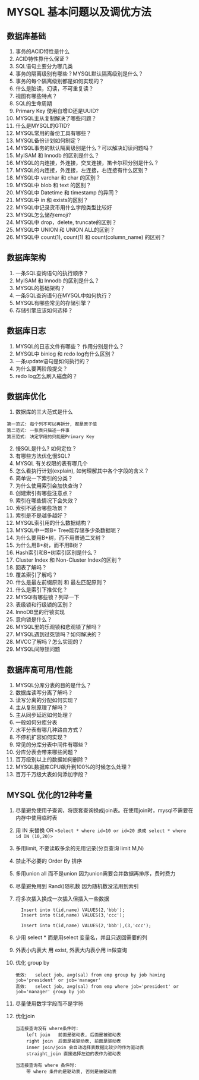MYSQL 基本问题以及调优方法
===

## 数据库基础

  1. 事务的ACID特性是什么
  2. ACID特性靠什么保证？
  3. SQL语句主要分为哪几类 
  4. 事务的隔离级别有哪些？MYSQL默认隔离级别是什么？
  5. 事务的每个隔离级别都是如何实现的？
  6. 什么是脏读，幻读，不可重复读？
  7. 视图有哪些特点？
  8. SQL的生命周期
  9. Primary Key 使用自增ID还是UUID? 
  10. MYSQL主从复制解决了哪些问题？
  11. 什么是MYSQL的GTID?
  12. MYSQL常用的备份工具有哪些？
  13. MYSQL备份计划如何制定？
  14. MYSQL事务的默认隔离级别是什么？可以解决幻读问题吗？
  15. MyISAM 和 Innodb 的区别是什么？
  16. MYSQL的内连接，外连接，交叉连接，笛卡尔积分别是什么？
  17. MYSQL的内连接，外连接，左连接，右连接有什么区别？
  18. MYSQL中 varchar 和 char 的区别？
  19. MYSQL中 blob 和 text 的区别？
  20. MYSQL中 Datetime 和 timestamp 的异同？
  21. MYSQL中 in 和 exists的区别？
  22. MYSQL中记录货币用什么字段类型比较好
  23. MYSQL怎么储存emoji?
  24. MYSQL中 drop，delete, truncate的区别？
  25. MYSQL中 UNION 和 UNION ALL的区别？
  26. MYSQL中 count(1), count(1) 和 count(column_name) 的区别？

 
## 数据库架构

  1. 一条SQL查询语句的执行顺序？
  2. MyISAM 和 Innodb 的区别是什么？
  3. MYSQL的基础架构？
  4. 一条SQL查询语句在MYSQL中如何执行？
  5. MYSQL有哪些常见的存储引擎？
  6. 存储引擎应该如何选择？

## 数据库日志

  1. MYSQL的日志文件有哪些？ 作用分别是什么？
  2. MYSQL中 binlog 和 redo log有什么区别？
  3. 一条update语句是如何执行的？
  4. 为什么要两阶段提交？
  5. redo log怎么刷入磁盘的？

## 数据库优化
  1. 数据库的三大范式是什么
    
    第一范式: 每个列不可以再拆分, 都是原子值
    第二范式: 一张表只描述一件事
    第三范式: 决定字段的只能是Primary Key
    
  2. 慢SQL是什么? 如何定位？
  3. 有哪些方法优化慢SQL?
  4. MYSQL 有关权限的表有哪几个
  5. 怎么看执行计划(explain), 如何理解其中各个字段的含义？
  6. 简单说一下索引的分类？
  7. 为什么使用索引会加快查询？
  8. 创建索引有哪些注意点？
  9. 索引在哪些情况下会失效？
  10. 索引不适合哪些场景？
  11. 索引是不是越多越好？
  12. MYSQL索引用的什么数据结构？
  13. MYSQL中一颗B+ Tree能存储多少条数据呢？
  14. 为什么要用B+树，而不用普通二叉树？
  15. 为什么用B+树，而不用B树？
  16. Hash索引和B+树索引区别是什么？
  17. Cluster Index 和 Non-Cluster Index的区别？
  18. 回表了解吗？
  19. 覆盖索引了解吗？
  20. 什么是最左前缀原则 和 最左匹配原则？
  21. 什么是索引下推优化？
  22. MYSQl有哪些锁？列举一下
  23. 表级锁和行级锁的区别？
  24. InnoDB里的行锁实现
  25. 意向锁是什么？
  26. MYSQL里的乐观锁和悲观锁了解吗？
  27. MYSQL遇到过死锁吗？如何解决的？
  28. MVCC了解吗？怎么实现的？
  29. MYSQL间隙锁问题

## 数据库高可用/性能

  1. MYSQL分库分表的目的是什么？
  2. 数据库读写分离了解吗？
  3. 读写分离的分配如何实现？
  4. 主从复制原理了解吗？
  5. 主从同步延迟如何处理？
  6. 一般如何分库分表
  7. 水平分表有哪几种路由方式？
  8. 不停机扩容如何实现？
  9. 常见的分库分表中间件有哪些？
  10. 分库分表会带来哪些问题？
  11. 百万级别以上的数据如何删除？
  12. MYSQL数据库CPU飙升到100%的时候怎么处理？
  13. 百万千万级大表如何添加字段？

## MYSQL 优化的12种考量
  1. 尽量避免使用子查询，将嵌套查询换成join表。在使用join时，mysql不需要在内存中使用临时表
  2. 用 IN 来替换 OR
        `<Select * where id=10 or id=20 换成 select * where id IN (10,20)>`
  3. 多用limit, 不要读取多余的无用记录(分页查询 limit M,N)
  4. 禁止不必要的 Order By 排序
  5. 多用union all 而不是union 因为union需要合并数据再排序，费时费力
  6. 尽量避免用到 Rand()随机数 因为随机数没法用到索引
  7. 将多次插入换成一次插入但插入一些数据
      ```
        Insert into t(id,name) VALUES(2,'bbb');
        Insert into t(id,name) VALUES(3,'ccc');
        
        Insert into t(id,name) VALUES(2,'bbb'),(3,'ccc');
      ```
  8. 少用 select * 而是用select 变量名，并且只返回需要的列
  9. 外表小内表大 用 exist, 外表大内表小用 in做查询
  10. 优化 group by
      ```
      低效:   select job, avg(sal) from emp group by job having job='president' or job='manager'
      高效:   select job, avg(sal) from emp where job='president' or job='manager' group by job
      ```
      
  11. 尽量使用数字字段而不是字符
  12. 优化join
      ```
      当连接查询没有 where条件时:
          left join   前面是驱动表, 后面是被驱动表
          right join  后面是被驱动表, 前面是驱动表
          inner join/join 会自动选择表数据比较少的作为驱动表
          straight_join 直接选择左边的表作为驱动表
          
      当连接查询有 where 条件时:
          带 where 条件的是驱动表, 否则是被驱动表
      ```

  



  
  
  

    
